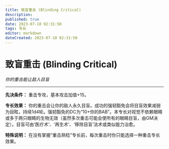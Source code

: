 ```yaml
---
title: 致盲重击 (Blinding Critical)
description: 
published: true
date: 2023-07-10 02:31:50
tags: 专长
editor: markdown
dateCreated: 2023-07-10 02:31:50
---
```


# 致盲重击 (Blinding Critical)

_你的重击能让敌人目盲_

* * *

**先决条件：** 重击专攻，基本攻击加值+15。

**专长效果：**
你的重击会让你的敌人永久目盲。成功的强韧豁免会将目盲效果减弱为目眩，持续1d4轮。强韧豁免的DC为“10+你的BAB”。本专长对视觉不依赖眼睛或多于两只眼睛的生物无效（虽然多次重击可能会使所有的眼睛目盲，由GM决定）。目盲可由‘医疗术’、‘再生术’、‘移除目盲’法术或类似能力治愈。

**特殊说明：** 在没有掌握“重击熟稔”专长前，每次重击时你只能选择一种重击专长效果。


